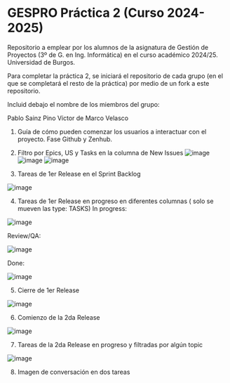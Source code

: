 # GESPRO Práctica 2 (Curso 2024-2025)
Repositorio a emplear por los alumnos de la asignatura de Gestión de Proyectos (3º de G. en Ing. Informática) en el curso académico 2024/25. Universidad de Burgos.

Para completar la práctica 2, se iniciará el repositorio de cada grupo (en el que se completará el resto de la práctica) por medio de un fork a este repositorio.

Incluid debajo el nombre de los miembros del grupo:

Pablo Sainz Pino
Víctor de Marco Velasco

1. Guía de cómo pueden comenzar los usuarios a interactuar con el proyecto. Fase Github y Zenhub.

2. Filtro por Epics, US y Tasks en la columna de New Issues
  ![image](https://github.com/user-attachments/assets/99fe575d-9ff6-4b5e-b933-260675142905)
  ![image](https://github.com/user-attachments/assets/02f6f604-1e8f-400a-8738-c9685f818118)
  ![image](https://github.com/user-attachments/assets/70907cbc-3eef-4821-a97b-766c1f54f127)

3. Tareas de 1er Release en el Sprint Backlog

  ![image](https://github.com/user-attachments/assets/66b3327e-90be-4f9c-b31d-287b658749bf)

4. Tareas de 1er Release en progreso en diferentes columnas ( solo se mueven las type: TASKS)
  In progress:

  ![image](https://github.com/user-attachments/assets/3605afeb-6518-497e-a542-61f497892344)

  Review/QA:

  ![image](https://github.com/user-attachments/assets/f133ffdc-58bd-4c73-846f-6d9622700885)

  Done:

  ![image](https://github.com/user-attachments/assets/e4d23fa3-38bb-4f23-b49b-1f49f1d63e25)

5. Cierre de 1er Release

  ![image](https://github.com/user-attachments/assets/a3bd304a-a72a-4be4-be77-fce1b33c427e)

6. Comienzo de la 2da Release

  ![image](https://github.com/user-attachments/assets/cb2f8d72-8d2b-48fd-8cde-754d23308af9)

7. Tareas de la 2da Release en progreso y filtradas por algún topic

  ![image](https://github.com/user-attachments/assets/0f774b39-48a9-49d1-aaf9-2fe67d68e551)


8. Imagen de conversación en dos tareas 
